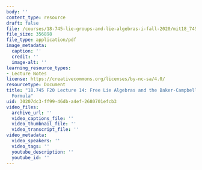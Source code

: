 ```yaml
---
body: ''
content_type: resource
draft: false
file: /courses/18-745-lie-groups-and-lie-algebras-i-fall-2020/mit18_745_f20_lec14.pdf
file_size: 356898
file_type: application/pdf
image_metadata:
  caption: ''
  credit: ''
  image-alt: ''
learning_resource_types:
- Lecture Notes
license: https://creativecommons.org/licenses/by-nc-sa/4.0/
resourcetype: Document
title: "18.745 F20 Lecture 14: Free Lie Algebras and the Baker-Campbell-Hausdorff\u2000\
  Formula"
uid: 30207dc3-ff99-46db-a4ef-2680701efcb3
video_files:
  archive_url: ''
  video_captions_file: ''
  video_thumbnail_file: ''
  video_transcript_file: ''
video_metadata:
  video_speakers: ''
  video_tags: ''
  youtube_description: ''
  youtube_id: ''
---
```

